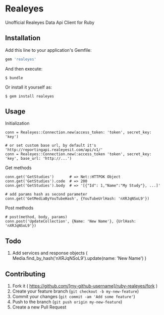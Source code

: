 # Realeyes

Unofficial Realeyes Data Api Client for Ruby

## Installation

Add this line to your application's Gemfile:

```ruby
gem 'realeyes'
```

And then execute:

    $ bundle

Or install it yourself as:

    $ gem install realeyes

## Usage

Initialization

    conn = Realeyes::Connection.new(access_token: 'token', secret_key: 'key')

    # or set custom base url, by default it's 'http://reportingapi.realeyesit.com/api/v1/'
    conn = Realeyes::Connection.new(:access_token 'token', secret_key: 'key', base_url: 'http://...')

Get methods

    conn.get('GetStudies')       # => Net::HTTPOK Object
    conn.get('GetStudies').code  # => 200
    conn.get('GetStudies').body  # => '[{"Id": 1,"Name":"My Study"}, ...]'

    # add params hash as second parameter
    conn.get('GetMediaByYouTubeHash', {YouTubeUrlHash: 'nXRJqNSoL9'})

Post methods

    # post(method, body, params)
    conn.post('UpdateCollection', {Name: 'New Name'}, {UrlHash: 'nXRJqNSoL9'})

## Todo

1. Add services and response objects ( Media.find_by_hash('nXRJqNSoL9').update(name: 'New Name') )

## Contributing

1. Fork it ( https://github.com/[my-github-username]/ruby-realeyes/fork )
2. Create your feature branch (`git checkout -b my-new-feature`)
3. Commit your changes (`git commit -am 'Add some feature'`)
4. Push to the branch (`git push origin my-new-feature`)
5. Create a new Pull Request
